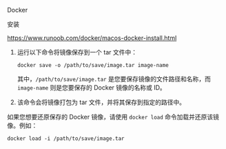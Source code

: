 Docker

安装

https://www.runoob.com/docker/macos-docker-install.html





1.  运行以下命令将镜像保存到一个 tar 文件中：

    ```
    docker save -o /path/to/save/image.tar image-name
    ```

    其中，`/path/to/save/image.tar` 是您要保存镜像的文件路径和名称，而 `image-name` 则是您要保存的 Docker 镜像的名称或 ID。

2.  该命令会将镜像打包为 tar 文件，并将其保存到指定的路径中。

如果您想要还原保存的 Docker 镜像，请使用 `docker load` 命令加载并还原该镜像。例如：

```
docker load -i /path/to/save/image.tar
```